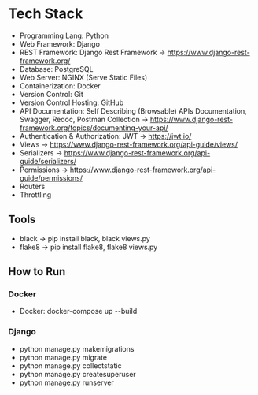# Tech Stack
* Programming Lang: Python
* Web Framework: Django
* REST Framework: Django Rest Framework -> https://www.django-rest-framework.org/
* Database: PostgreSQL
* Web Server: NGINX (Serve Static Files)
* Containerization: Docker
* Version Control: Git
* Version Control Hosting: GitHub
* API Documentation: Self Describing (Browsable) APIs Documentation, Swagger, Redoc, Postman Collection -> https://www.django-rest-framework.org/topics/documenting-your-api/
* Authentication & Authorization: JWT -> https://jwt.io/
* Views -> https://www.django-rest-framework.org/api-guide/views/
* Serializers -> https://www.django-rest-framework.org/api-guide/serializers/
* Permissions -> https://www.django-rest-framework.org/api-guide/permissions/
* Routers
* Throttling

## Tools
* black -> pip install black, black views.py
* flake8 -> pip install flake8, flake8 views.py

## How to Run
### Docker
* Docker: docker-compose up --build
### Django
  * python manage.py makemigrations
  * python manage.py migrate
  * python manage.py collectstatic
  * python manage.py createsuperuser
  * python manage.py runserver